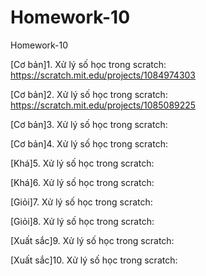 # Homework-10
Homework-10

[Cơ bản]1. Xử lý số học trong scratch: https://scratch.mit.edu/projects/1084974303

[Cơ bản]2. Xử lý số học trong scratch: https://scratch.mit.edu/projects/1085089225

[Cơ bản]3. Xử lý số học trong scratch: 

[Cơ bản]4. Xử lý số học trong scratch: 

[Khá]5. Xử lý số học trong scratch: 

[Khá]6. Xử lý số học trong scratch: 

[Giỏi]7. Xử lý số học trong scratch: 

[Giỏi]8. Xử lý số học trong scratch: 

[Xuất sắc]9. Xử lý số học trong scratch: 

[Xuất sắc]10. Xử lý số học trong scratch: 
